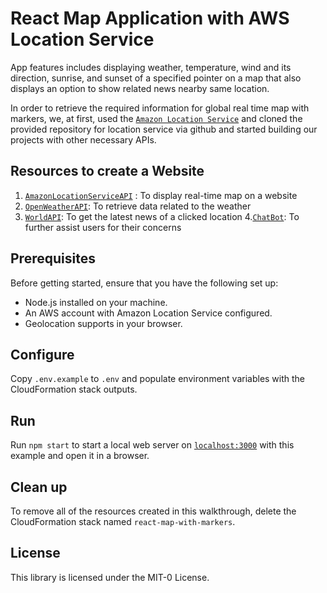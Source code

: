 # React Map Application with AWS Location Service

App features includes displaying weather, temperature, wind and its direction, sunrise, and sunset of a specified pointer on a map that also displays an option to show related news nearby same location.

In order to retrieve the required information for global real time map with markers, we, at first, used the [`Amazon Location Service`](https://github.com/aws-geospatial/amazon-location-samples-js.git) and cloned the provided repository for location service via github and started building our projects with other necessary APIs.

## Resources to create a Website

1. [`AmazonLocationServiceAPI`](https://location.aws.com/sample/react-map-with-markers) : To display real-time map on a website
2. [`OpenWeatherAPI`](https://openweathermap.org/api): To retrieve data related to the weather
3. [`WorldAPI`](https://worldapi.com/): To get the latest news of a clicked location 4.[`ChatBot`](https://www.chatbase.co/): To further assist users for their concerns

## Prerequisites

Before getting started, ensure that you have the following set up:

- Node.js installed on your machine.
- An AWS account with Amazon Location Service configured.
- Geolocation supports in your browser.

## Configure

Copy `.env.example` to `.env` and populate environment variables with the CloudFormation stack
outputs.

## Run

Run `npm start` to start a local web server on [`localhost:3000`](http://localhost:3000/) with this
example and open it in a browser.

## Clean up

To remove all of the resources created in this walkthrough, delete the CloudFormation stack named
`react-map-with-markers`.

## License

This library is licensed under the MIT-0 License.
